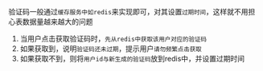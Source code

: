 验证码一般通过`缓存服务中如redis`来实现即可，对其设置`过期时间`，这样就不用担心表数据量越来越大的问题

1. 当用户点击获取验证码时，`先从redis中获取该用户对应的验证码`
2. 如果获取到，说明`验证码还未过期`，提示用户`请勿频繁点击获取`
3. 如果获取不到，则将`用户id与新生成的验证码`放到redis中，并设置过期时间
